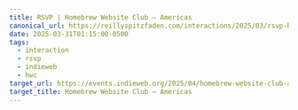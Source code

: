 ```yaml
---
title: RSVP | Homebrew Website Club — Americas
canonical_url: https://reillyspitzfaden.com/interactions/2025/03/rsvp-hwc-americas-20250402/
date: 2025-03-31T01:15:00-0500
tags:
  - interaction
  - rsvp
  - indieweb
  - hwc
target_url: https://events.indieweb.org/2025/04/homebrew-website-club-americas-CFLi8G8sA5NS
target_title: Homebrew Website Club — Americas
---
```

